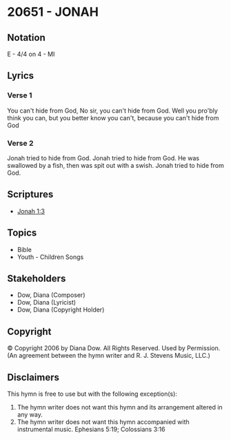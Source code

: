 # 20651 - JONAH

## Notation

E - 4/4 on 4 - MI

## Lyrics

### Verse 1

You can't hide from God, No sir, you can't hide from God. Well you pro'bly think you can, but you better know you can't, because you can't hide from God

### Verse 2

Jonah tried to hide from God. Jonah tried to hide from God. He was swallowed by a fish, then was spit out with a swish. Jonah tried to hide from God.


## Scriptures

- [Jonah 1:3](https://www.biblegateway.com/passage/?search=Jonah%201%3A3)

## Topics

- Bible
- Youth - Children Songs

## Stakeholders

- Dow, Diana (Composer)
- Dow, Diana (Lyricist)
- Dow, Diana (Copyright Holder)

## Copyright

© Copyright 2006 by Diana Dow. All Rights Reserved. Used by Permission.
(An agreement between the hymn writer and R. J. Stevens Music, LLC.)

## Disclaimers

This hymn is free to use but with the following exception(s):
1. The hymn writer does not want this hymn and its arrangement altered in any way.
2. The hymn writer does not want this hymn accompanied with instrumental music.
Ephesians 5:19; Colossians 3:16

